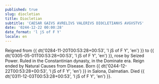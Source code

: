 ```yaml
---
published: true
slug: diocletian
title: Diocletian
subtitle: 'CAESAR GAIVS AVRELIVS VALERIVS DIOCLETIANVS AVGVSTVS'
date: '0244-12-22 00:00:28'
date_format: 'l jS of F Y'
locale: en
---
```


Reigned from {{ dt('0284-11-20T00:53:28+00:53', 'l jS of F Y', 'en') }} to {{ dt('0305-05-01T00:53:28+00:53', 'l jS of F Y', 'en') }}, rose by Seized Power. Ruled in the Constantinian dynasty, in the Dominate era. Reign ended by Natural Causes from Disease. Born {{ dt('0244-12-22T00:53:28+00:53', 'l jS of F Y', 'en') }} in Salona, Dalmatian. Died {{ dt('0311-12-03T00:53:28+00:53', 'l jS of F Y', 'en') }}.

